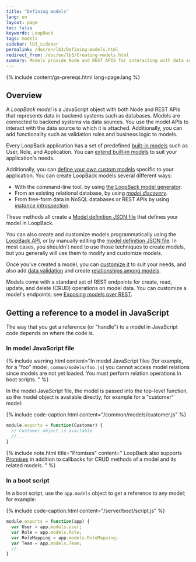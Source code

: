 ```yaml
---
title: "Defining models"
lang: en
layout: page
toc: false
keywords: LoopBack
tags: models
sidebar: lb3_sidebar
permalink: /doc/en/lb3/Defining-models.html
redirect_from: /doc/en/lb3/Creating-models.html
summary: Models provide Node and REST APIS for interacting with data sources, performing data validation, and representing relationships among data.
---
```


{% include content/gs-prereqs.html lang=page.lang %}

## Overview

A _LoopBack model_ is a JavaScript object with both Node and REST APIs that represents data in backend systems such as databases.  Models are connected to backend systems via data sources.  You use the model APIs to interact with the data source to which it is attached.
Additionally, you can add functionality such as validation rules and business logic to models.

Every LoopBack application has a set of predefined [built-in models](Using-built-in-models.html) such as User, Role, and Application.
You can [extend built-in models](Extending-built-in-models.html) to suit your application's needs.  

Additionally, you can [define your own custom models](Creating-models.html) specific to your application.  You can create LoopBack models several different ways:

* With the command-line tool, by using [the LoopBack model generator](Using-the-model-generator.html).
* From an existing relational database, by using [_model discovery_](Discovering-models-from-relational-databases.html).
* From free-form data in NoSQL databases or REST APIs by using [_instance introspection_](Creating-models-from-unstructured-data.html).

These methods all create a [Model definition JSON file](Model-definition-JSON-file.html) that defines your model in LoopBack.

You can also create and customize models programmatically using the 
[LoopBack API](http://apidocs.strongloop.com/loopback/#loopback-createmodel), or by manually editing the [model definition JSON file](Model-definition-JSON-file.html).
In most cases, you shouldn't need to use those techniques to create models, but you generally will use them to modify and customize models.

Once you've created a model, you can [customize it](Customizing-models.html) to suit your needs, and also add [data validation](Validating-model-data.html) and create [relationships among models](Creating-model-relations.html).

Models come with a standard set of REST endpoints for create, read, update, and delete (CRUD) operations on model data.  You can customize a model's endpoints; see [Exposing models over REST](Exposing-models-over-REST.html).

## Getting a reference to a model in JavaScript

The way that you get a reference (or "handle") to a model in JavaScript code depends on where the code is.

### In model JavaScript file

{% include warning.html content="In model JavaScript files (for example, for a \"foo\" model, `common/models/foo.js`) you cannot access model relations since models are not yet loaded.
You must perform relation operations in boot scripts.
" %}

In the model JavaScript file, the model is passed into the top-level function, so the model object is available directly; for example for a "customer" model:

{% include code-caption.html content="/common/models/customer.js" %}
```javascript
module.exports = function(Customer) {
  // Customer object is available 
  //...
}
```

{% include note.html title="Promises" content="
LoopBack also supports [Promises](https://www.promisejs.org/) in addition to callbacks for CRUD methods of a model and its related models.
" %}

### In a boot script

In a boot script, use the `app.models` object to get a reference to any model; for example:

{% include code-caption.html content="/server/boot/script.js" %}
```javascript
module.exports = function(app) {
  var User = app.models.user;
  var Role = app.models.Role;
  var RoleMapping = app.models.RoleMapping;
  var Team = app.models.Team;
  //...
}
```

